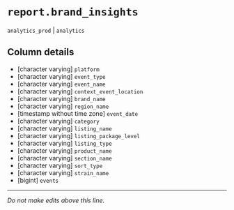 # `report.brand_insights`
`analytics_prod` | `analytics`

## Column details
* [character varying] `platform`
* [character varying] `event_type`
* [character varying] `event_name`
* [character varying] `context_event_location`
* [character varying] `brand_name`
* [character varying] `region_name`
* [timestamp without time zone] `event_date`
* [character varying] `category`
* [character varying] `listing_name`
* [character varying] `listing_package_level`
* [character varying] `listing_type`
* [character varying] `product_name`
* [character varying] `section_name`
* [character varying] `sort_type`
* [character varying] `strain_name`
* [bigint]    `events`

-------------------------------------------------------------------------------
*Do not make edits above this line.*
